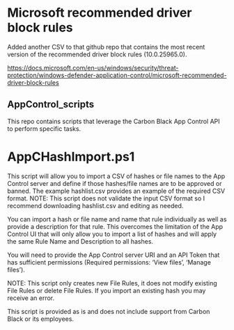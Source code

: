 # Microsoft recommended driver block rules

Added another CSV to that github repo that contains the most recent version of the recommended driver block rules (10.0.25965.0).

https://docs.microsoft.com/en-us/windows/security/threat-protection/windows-defender-application-control/microsoft-recommended-driver-block-rules

## AppControl_scripts

This repo contains scripts that leverage the Carbon Black App Control API to perform specific tasks.

# AppCHashImport.ps1
This script will allow you to import a CSV of hashes or file names to the App Control server and define if those hashes/file names are to be approved or banned.
The example hashlist.csv provides an example of the required CSV format.
NOTE: This script does not validate the input CSV format so I recommend downloading hashlist.csv and editing as needed.

You can import a hash or file name and name that rule individually as well as provide a description for that rule.  This overcomes the limitation of the App Control UI that will only allow you to import a list of hashes and will apply the same Rule Name and Description to all hashes.

You will need to provide the App Control server URI and an API Token that has sufficient permissions (Required permissions: ‘View files’, ‘Manage files’).

NOTE: This script only creates new File Rules, it does not modify existing File Rules or delete File Rules.  If you import an existing hash you may receive an error.

This script is provided as is and does not include support from Carbon Black or its employees.
